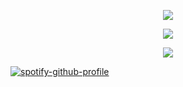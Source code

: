 <p align="center">
<img src="https://files.catbox.moe/v4zqm7.png"
</p>


<p align="center">
<img src="https://files.catbox.moe/hcnkek.png"
  </p>

<p align="center">
<img src="https://files.catbox.moe/vixera.png"
</p>

[![spotify-github-profile](https://spotify-github-profile.kittinanx.com/api/view?uid=31iq7xeth4zgrwiabkvp7zwkluvu&cover_image=true&theme=natemoo-re&show_offline=true&background_color=ffffff&interchange=false&bar_color=ffade1&bar_color_cover=false)](https://spotify-github-profile.kittinanx.com/api/view?uid=31iq7xeth4zgrwiabkvp7zwkluvu&redirect=true)
